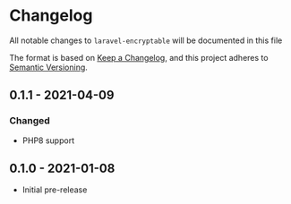# Changelog

All notable changes to `laravel-encryptable` will be documented in this file

The format is based on [Keep a Changelog](https://keepachangelog.com/en/1.0.0/),
and this project adheres to [Semantic Versioning](https://semver.org/spec/v2.0.0.html).

<!--- ## 1.0.0 - 2021-XX-XX
### Added
### Changed
### Fixed
### Removed --->

 ## 0.1.1 - 2021-04-09
### Changed

- PHP8 support

## 0.1.0 - 2021-01-08

- Initial pre-release
